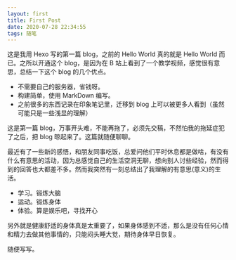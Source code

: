 ```yaml
---
layout: first
title: First Post
date: 2020-07-28 22:34:55
tags: 随笔
---
```


这是我用 Hexo 写的第一篇 blog，之前的 Hello World 真的就是 Hello World 而已。之所以开通这个 blog，是因为在 B 站上看到了一个教学视频，感觉很有意思，总结一下这个 blog 的几个优点。

- 不需要自己的服务器，省钱呀。
- 构建简单，使用 MarkDown 编写。
- 之前很多的东西记录在印象笔记里，迁移到 blog 上可以被更多人看到（虽然可能只是一些浅显的理解）

这是第一篇 blog，万事开头难，不能再拖了，必须先交稿，不然怕我的拖延症犯了之后，把 blog 晾起来了。这篇就随便聊聊。

最近有了一些新的感悟，和朋友同事吃饭，总爱问他们平时休息都是做啥，有没有什么有意思的活动，因为总感觉自己的生活空洞无聊，想向别人讨些经验，然而得到的回答也大都差不多。然而我突然有一刻总结出了我理解的有意思(意义)的生活。

- 学习。锻炼大脑
- 运动。锻炼身体
- 体验。算是娱乐吧，寻找开心

另外就是健康舒适的身体真是太重要了，如果身体感到不适，那么是没有任何心情和精力去做其他事情的，只能闷头睡大觉，期待身体早日恢复。

随便写写。
